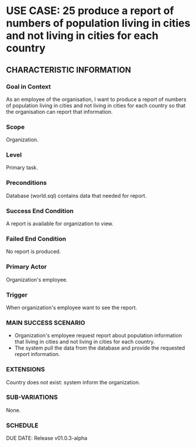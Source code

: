 # USE CASE: 25 produce a report of numbers of population living in cities and not living in cities for each country
## CHARACTERISTIC INFORMATION
### Goal in Context
As an employee of the organisation, I want to produce a report of numbers of population living in cities and not living in cities for each country so that the organisation can report that information.
### Scope
Organization.

### Level
Primary task.

### Preconditions
Database (world.sql) contains data that needed for report.

### Success End Condition
A report is available for organization to view.

### Failed End Condition
No report is produced.

### Primary Actor
Organization's employee.

### Trigger
When organization's employee want to see the report.

### MAIN SUCCESS SCENARIO
* Organization's employee request report about population information that living in cities and not living in cities for each country.
* The system pull the data from the database and provide the requested report information.

### EXTENSIONS
Country does not exist:
system inform the organization.

### SUB-VARIATIONS
None.

### SCHEDULE
DUE DATE: Release v01.0.3-alpha
